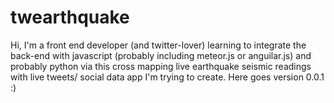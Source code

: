twearthquake
============

Hi, I'm a front end developer (and twitter-lover) learning to integrate the back-end with javascript (probably including meteor.js or anguilar.js) and probably python via this cross mapping live earthquake seismic readings with live tweets/ social data app I'm trying to create. Here goes version 0.0.1 :)
